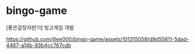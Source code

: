 # bingo-game
[좋은감정자판기] 빙고게임 개발


https://github.com/jllee000/bingo-game/assets/101315059/d9d55611-5dad-4467-a14b-93b4cc767cdb

